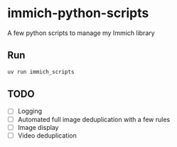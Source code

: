 # immich-python-scripts

A few python scripts to manage my Immich library

## Run

```sh
uv run immich_scripts
```

## TODO

- [ ] Logging
- [ ] Automated full image deduplication with a few rules
- [ ] Image display
- [ ] Video deduplication
